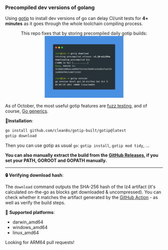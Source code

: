 ### Precompiled dev versions of golang

Using [gotip](https://pkg.go.dev/golang.org/dl/gotip) to install dev versions of go can delay
CI/unit tests for **4+ minutes**
as it goes through the whole toolchain compiling process. 

<p align="center">
  This repo fixes that by storing precompiled daily gotip builds: <br/>
  <img src="./gotip-scr.png" width="50%" />
</p>

As of October, the most useful gotip features are [fuzz testing](https://go.dev/blog/fuzz-beta), and of course, [Go generics](https://github.com/golang/go/labels/generics).

💾**Installation**:
```bash
go install github.com/clean8s/gotip-built/gotip@latest
gotip download
```
Then you can use gotip as usual `go`: `gotip install`, `gotip mod tidy`, ...

**You can also manually extract the build from the [GitHub Releases](https://github.com/clean8s/gotip-built/releases), if you set your PATH, GOROOT and GOPATH manually.**

---

**🔒 Verifying download hash**:

The `download` command outputs
the SHA-256 hash of the lz4 artifact (it's calculated on-the-go as blocks get downloaded & uncompressed).
You can check whether it matches the artifact generated by
the [GitHub Action](https://github.com/clean8s/gotip-built/actions/workflows/gotip-dw.yml) - as well as verify the build steps.

🚀 **Supported platforms**:

* darwin_amd64
* windows_amd64
* linux_amd64
 
Looking for ARM64 pull requests!
